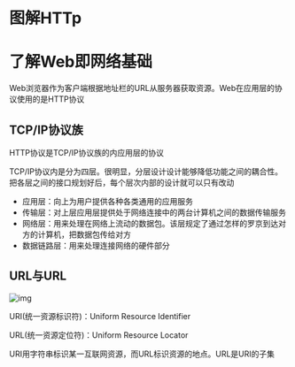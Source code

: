 # 图解HTTp

# 了解Web即网络基础

Web浏览器作为客户端根据地址栏的URL从服务器获取资源。Web在应用层的协议使用的是HTTP协议

## TCP/IP协议族

HTTP协议是TCP/IP协议族的内应用层的协议

TCP/IP协议内是分为四层。很明显，分层设计设计能够降低功能之间的耦合性。把各层之间的接口规划好后，每个层次内部的设计就可以只有改动

- 应用层：向上为用户提供各种各类通用的应用服务
- 传输层：对上层应用层提供处于网络连接中的两台计算机之间的数据传输服务
- 网络层：用来处理在网络上流动的数据包。该层规定了通过怎样的罗京到达对方的计算机，把数据包传给对方
- 数据链路层：用来处理连接网络的硬件部分

## URL与URL

![img](https://pic4.zhimg.com/80/f66f9f573436858aeeb2ac3da732f5a9_1440w.jpg?source=1940ef5c)

URI(统一资源标识符)：Uniform Resource Identifier

URL(统一资源定位符)：Uniform Resource Locator

URI用字符串标识某一互联网资源，而URL标识资源的地点。URL是URI的子集